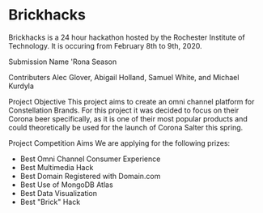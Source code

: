 # Brickhacks

Brickhacks is a 24 hour hackathon hosted by the Rochester Institute of Technology. It is occuring from February 8th to 9th, 2020.

Submission Name
'Rona Season

Contributers
Alec Glover, Abigail Holland, Samuel White, and Michael Kurdyla

Project Objective
This project aims to create an omni channel platform for Constellation Brands. For this project it was decided to focus on their Corona beer specifically, as it is one of their most popular products and could theoretically be used for the launch of Corona Salter this spring. 

Project Competition Aims
We are applying for the following prizes:
- Best Omni Channel Consumer Experience 
- Best Multimedia Hack
- Best Domain Registered with Domain.com
- Best Use of MongoDB Atlas
- Best Data Visualization
- Best "Brick" Hack
